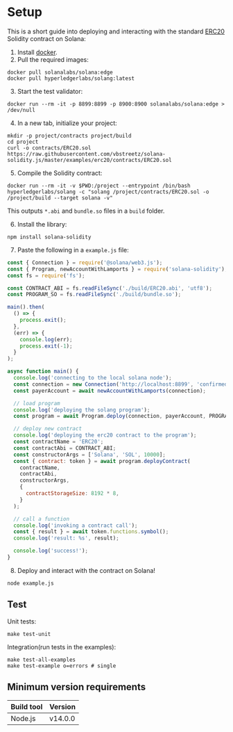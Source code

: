 # Setup

This is a short guide into deploying and interacting with the standard [ERC20](https://github.com/OpenZeppelin/openzeppelin-contracts/blob/master/contracts/token/ERC20/ERC20.sol) Solidity contract on Solana:

1. Install [docker](https://www.docker.com/).
2. Pull the required images:

```
docker pull solanalabs/solana:edge
docker pull hyperledgerlabs/solang:latest
```

3. Start the test validator:

```
docker run --rm -it -p 8899:8899 -p 8900:8900 solanalabs/solana:edge > /dev/null
```

4. In a new tab, initialize your project:

```
mkdir -p project/contracts project/build
cd project
curl -o contracts/ERC20.sol https://raw.githubusercontent.com/vbstreetz/solana-solidity.js/master/examples/erc20/contracts/ERC20.sol
```

5. Compile the Solidity contract:

```
docker run --rm -it -v $PWD:/project --entrypoint /bin/bash hyperledgerlabs/solang -c "solang /project/contracts/ERC20.sol -o /project/build --target solana -v"
```

This outputs `*.abi` and `bundle.so` files in a `build` folder.

6. Install the library:

```
npm install solana-solidity
```

7. Paste the following in a `example.js` file:

```js
const { Connection } = require('@solana/web3.js');
const { Program, newAccountWithLamports } = require('solana-solidity');
const fs = require('fs');

const CONTRACT_ABI = fs.readFileSync('./build/ERC20.abi', 'utf8');
const PROGRAM_SO = fs.readFileSync('./build/bundle.so');

main().then(
  () => {
    process.exit();
  },
  (err) => {
    console.log(err);
    process.exit(-1);
  }
);

async function main() {
  console.log('connecting to the local solana node');
  const connection = new Connection('http://localhost:8899', 'confirmed');
  const payerAccount = await newAccountWithLamports(connection);

  // load program
  console.log('deploying the solang program');
  const program = await Program.deploy(connection, payerAccount, PROGRAM_SO);

  // deploy new contract
  console.log('deploying the erc20 contract to the program');
  const contractName = 'ERC20';
  const contractAbi = CONTRACT_ABI;
  const constructorArgs = ['Solana', 'SOL', 10000];
  const { contract: token } = await program.deployContract(
    contractName,
    contractAbi,
    constructorArgs,
    {
      contractStorageSize: 8192 * 8,
    }
  );

  // call a function
  console.log('invoking a contract call');
  const { result } = await token.functions.symbol();
  console.log('result: %s', result);

  console.log('success!');
}
```

8. Deploy and interact with the contract on Solana!

```
node example.js
```

## Test

Unit tests:

```
make test-unit
```

Integration(run tests in the examples):

```
make test-all-examples
make test-example o=errors # single
```

## Minimum version requirements

| Build tool | Version |
| :--------- | :------ |
| Node.js    | v14.0.0 |
